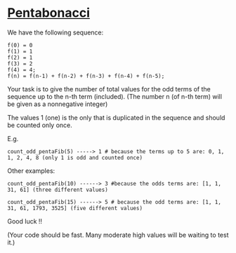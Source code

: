 # [Pentabonacci](https://www.codewars.com/kata/55c9172ee4bb15af9000005d)

We have the following sequence:

```
f(0) = 0
f(1) = 1
f(2) = 1
f(3) = 2
f(4) = 4;
f(n) = f(n-1) + f(n-2) + f(n-3) + f(n-4) + f(n-5);
```
Your task is to give the number of total values for the odd terms of the sequence up to the n-th term (included).
(The number n (of n-th term) will be given as a nonnegative integer)

The values 1 (one) is the only that is duplicated in the sequence and should be counted only once.

E.g.

```
count_odd_pentaFib(5) -----> 1 # because the terms up to 5 are: 0, 1, 1, 2, 4, 8 (only 1 is odd and counted once)
```

Other examples:

```
count_odd_pentaFib(10) ------> 3 #because the odds terms are: [1, 1, 31, 61] (three different values)
```
```
count_odd_pentaFib(15) ------> 5 # because the odd terms are: [1, 1, 31, 61, 1793, 3525] (five different values)
```

Good luck !!

(Your code should be fast. Many moderate high values will be waiting to test it.)